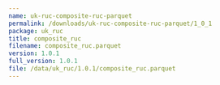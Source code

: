 ```yaml
---
name: uk-ruc-composite-ruc-parquet
permalink: /downloads/uk-ruc-composite-ruc-parquet/1_0_1
package: uk_ruc
title: composite_ruc
filename: composite_ruc.parquet
version: 1.0.1
full_version: 1.0.1
file: /data/uk_ruc/1.0.1/composite_ruc.parquet
---
```

